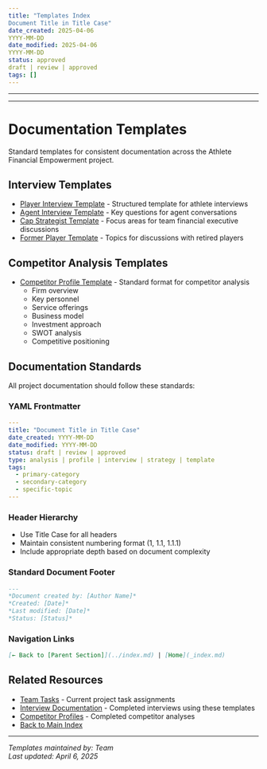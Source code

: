 ```yaml
---
title: "Templates Index
Document Title in Title Case"
date_created: 2025-04-06
YYYY-MM-DD
date_modified: 2025-04-06
YYYY-MM-DD
status: approved
draft | review | approved
tags: []
---
```


---

---

# Documentation Templates

Standard templates for consistent documentation across the Athlete Financial Empowerment project.

## Interview Templates

- [Player Interview Template](./interview-templates/player-interview-template.md) - Structured template for athlete interviews
- [Agent Interview Template](./interview-templates/agent-interview-template.md) - Key questions for agent conversations
- [Cap Strategist Template](./interview-templates/cap-strategist-interview-template.md) - Focus areas for team financial executive discussions
- [Former Player Template](./interview-templates/former-player-interview-template.md) - Topics for discussions with retired players

## Competitor Analysis Templates

- [Competitor Profile Template](./competitor-templates/competitor-profile-template.md) - Standard format for competitor analysis
  - Firm overview
  - Key personnel
  - Service offerings
  - Business model
  - Investment approach
  - SWOT analysis
  - Competitive positioning

## Documentation Standards

All project documentation should follow these standards:

### YAML Frontmatter
```yaml
---
title: "Document Title in Title Case"
date_created: YYYY-MM-DD
date_modified: YYYY-MM-DD
status: draft | review | approved
type: analysis | profile | interview | strategy | template
tags: 
  - primary-category
  - secondary-category
  - specific-topic
---
```

### Header Hierarchy
- Use Title Case for all headers
- Maintain consistent numbering format (1, 1.1, 1.1.1)
- Include appropriate depth based on document complexity

### Standard Document Footer
```markdown
---
*Document created by: [Author Name]*  
*Created: [Date]*  
*Last modified: [Date]*  
*Status: [Status]*
```

### Navigation Links
```markdown
[← Back to [Parent Section]](../index.md) | [Home](_index.md)
```

## Related Resources

- [Team Tasks](../07-team/tasks.md) - Current project task assignments
- [Interview Documentation](../02-interviews/_index.md) - Completed interviews using these templates
- [Competitor Profiles](../01-market-research/competitor-profiles/_index.md) - Completed competitor analyses
- [Back to Main Index](../_index.md)

---

*Templates maintained by: Team*  
*Last updated: April 6, 2025*
